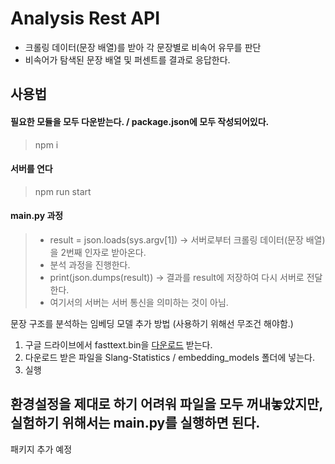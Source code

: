 # Analysis Rest API
* 크롤링 데이터(문장 배열)를 받아 각 문장별로 비속어 유무를 판단
* 비속어가 탐색된 문장 배열 및 퍼센트를 결과로 응답한다.
## 사용법  
#### 필요한 모듈을 모두 다운받는다. / package.json에 모두 작성되어있다.
> npm i  
#### 서버를 연다
> npm run start
#### main.py 과정
> * result = json.loads(sys.argv[1]) -> 서버로부터 크롤링 데이터(문장 배열)을 2번째 인자로 받아온다.  
> * 분석 과정을 진행한다.  
> * print(json.dumps(result)) -> 결과를 result에 저장하여 다시 서버로 전달한다.  
> * 여기서의 서버는 서버 통신을 의미하는 것이 아님.  


문장 구조를 분석하는 임베딩 모델 추가 방법 (사용하기 위해선 무조건 해야함.)

1. 구글 드라이브에서 fasttext.bin을 [다운로드](https://drive.google.com/file/d/1pSJeoFHFlxuuU9BMBWLw6NAl9q21P05J/view?usp=sharing) 받는다.
2. 다운로드 받은 파일을 Slang-Statistics / embedding_models 폴더에 넣는다.
3. 실행


## 환경설정을 제대로 하기 어려워 파일을 모두 꺼내놓았지만, 실험하기 위해서는 main.py를 실행하면 된다.
패키지 추가 예정
